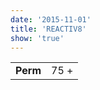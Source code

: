 ```yaml
---
date: '2015-11-01'
title: 'REACTIV8'
show: 'true'
---
```


<table style="padding-bottom: 1.25rem">
  <tr><td><strong>Perm</strong></td><td><span>75 +</span></td></tr>
</table>

